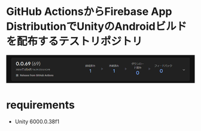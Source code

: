 # GitHub ActionsからFirebase App DistributionでUnityのAndroidビルドを配布するテストリポジトリ

![](Docs/FAD-Release.png)

# requirements
* Unity 6000.0.38f1
